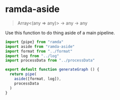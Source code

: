 # ramda-aside

> Array<(any => any)> -> any -> any

Use this function to do thing aside of a main pipeline.

``` javascript
import {pipe} from "ramda"
import aside from "ramda-aside"
import format from "../format"
import log from "../log"
import processData from "../processData"

export default function generateGraph () {
  return pipe(
    aside([format, log]),
    processData
  )
}
```
